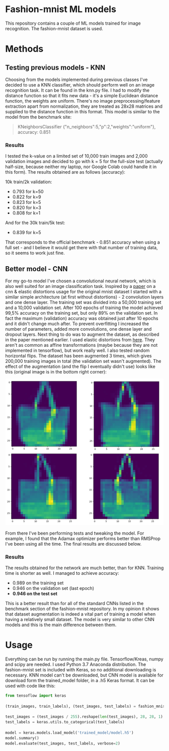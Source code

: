 # Fashion-mnist ML models

This repository contains a couple of ML models trained for image recognition. 
The fashion-mnist dataset is used. 

# Methods 

## Testing previous models - KNN

Choosing from the models implemented during previous classes I've decided to use
a KNN classifier, which should perform well on an image recognition task.
It can be found in the knn.py file. I had to modify the distance function so that it fits
new data - it's a simple Euclidean distance function, the weights are uniform. There's no image 
preprocessing/feature extraction apart from normalization, 
they are treated as 28x28 matrices and supplied to the distance function in this format.
This model is similar to the model from the benchmark site:

> KNeighborsClassifier {"n_neighbors":5,"p":2,"weights":"uniform"}, accuracy: 0.851  

### Results

I tested the k-value on a limited set of 10,000 train images and 2,000 validation images
and decided to go with k = 5 for the full-size test (actually half-size, because neither my laptop, nor Google Colab could 
handle it in this form). 
The results obtained are as follows (accuracy):

10k train/2k validation:

- 0.793 for k=50
- 0.822 for k=9
- 0.823 for k=5
- 0.820 for k=3
- 0.808 for k=1

And for the 30k train/5k test:

- 0.839 for k=5

That corresponds to the official benchmark - 0.851 accuracy when using a full set - and I believe it would get there
with that number of training data, so it seems to work just fine.

## Better model - CNN

For my go-to model I've chosen a convolutional neural network, which is also well suited for an image 
classification task. Inspired by a [paper](https://www.cs.cmu.edu/~bhiksha/courses/deeplearning/Fall.2016/pdfs/Simard.pdf) 
on a cnn & elastic distortions usage for the original mnist dataset I started with a similar simple 
architecture (at first without distortions) - 2 convolution layers and one dense layer. The training set was divided into
a 50,000 training set and a 10,000 validation set. After 100 epochs of training the model achieved 99,5% accuracy on the training set, but only
89% on the validation set. In fact the maximum (validation) accuracy was obtained just after 10 epochs
and it didn't change much after. To prevent overfitting I increased the number of parameters, added more convolutions, one dense layer
and dropout layers. Next thing to do was to augment the dataset, as described in the paper 
mentioned earlier. I used elastic distortions from [here](https://www.kaggle.com/babbler/mnist-data-augmentation-with-elastic-distortion). 
They aren't as common as affine transformations (maybe because they are not implemented in tensorflow), but work really well. 
I also tested random horizontal flips. The dataset has been augmented 3 times, which gives 200,000 training images in total
(the validation set wasn't augmented). The effect of the augmentation (and the flip I eventually didn't use) looks 
like this (original image is in the bottom right corner):

![Elastic distortions](images/elastic_dist.jpg)

From there I've been performing tests and tweaking the model. For example, I found that the Adamax optimizer performs better
than RMSProp I've been using all the time. The final results are discussed below.

### Results

The results obtained for the network are much better, than for KNN. Training time is shorter as well. I managed to achieve accuracy:

- 0.989 on the training set
- 0.946 on the validation set (last epoch)
- **0.946 on the test set**

This is a better result than for all of the standard CNNs listed in the benchmark section of the fashion-mnist repository.
In my opinion it shows that dataset augmentation is indeed a vital part of training a model when having a relatively small dataset. 
The model is very similar to other CNN models and this is the main difference between them.

# Usage 

Everything can be run by running the main.py file. Tensorflow/Kreas, numpy and scipy
are needed. I used Python 3.7 Anaconda distribution. The fashion-mnist set is included with Keras, 
so no additional downloading is necessary. KNN model can't be downloaded, but CNN model is available for download 
form the trained_model folder, in a .h5 Keras format. It can be used with code like this:
```python
from tensoflow import keras

(train_images, train_labels), (test_images, test_labels) = fashion_mnist.load_data()

test_images = (test_images / 255).reshape(len(test_images), 28, 28, 1)
test_labels = keras.utils.to_categorical(test_labels)

model = keras.models.load_model('trained_model/model.h5')
model.summary()
model.evaluate(test_images, test_labels, verbose=2)
```